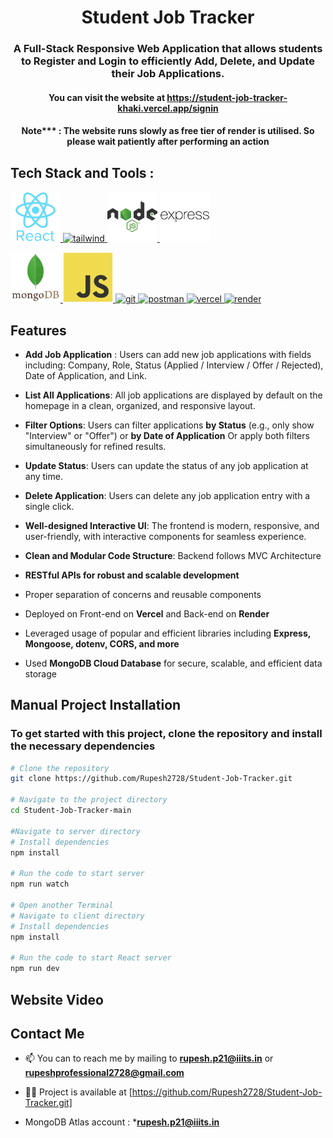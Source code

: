 ﻿<h1 align="center">Student Job Tracker</h1>
<h3 align="center">A Full-Stack Responsive Web Application that allows students to Register and Login to efficiently Add, Delete, and Update their Job Applications.</h3>
<h4 align="center">You can visit the website at <a href="https://student-job-tracker-khaki.vercel.app/signin" target="blank">https://student-job-tracker-khaki.vercel.app/signin</a></h3>

<h4 align="center">Note*** : The website runs slowly as free tier of render is utilised. So please wait patiently after performing an action</h3>

<h2 align="left">Tech Stack and Tools :</h2>
<p align="left">
<a href="https://reactjs.org/" target="_blank" rel="noreferrer"> <img src="https://raw.githubusercontent.com/devicons/devicon/master/icons/react/react-original-wordmark.svg" alt="react" width="80" height="80"/> </a>
<a href="https://tailwindcss.com/" target="_blank" rel="noreferrer"> <img src="https://cdnblog.webkul.com/blog/wp-content/uploads/2024/05/tailwindcss-1633184775.webp" alt="tailwind" width="180" height="100"/> </a>
<a href="https://nodejs.org" target="_blank" rel="noreferrer"> <img src="https://raw.githubusercontent.com/devicons/devicon/master/icons/nodejs/nodejs-original-wordmark.svg" alt="nodejs" width="80" height="80"/> </a>
<a href="https://expressjs.com" target="_blank" rel="noreferrer"> <img src="https://raw.githubusercontent.com/devicons/devicon/master/icons/express/express-original-wordmark.svg" alt="express" width="80" height="80"/> </a>

<a href="https://www.mongodb.com/" target="_blank" rel="noreferrer"> <img src="https://raw.githubusercontent.com/devicons/devicon/master/icons/mongodb/mongodb-original-wordmark.svg" alt="mongodb" width="80" height="80"/> </a>
<a href="https://developer.mozilla.org/en-US/docs/Web/JavaScript" target="_blank" rel="noreferrer"> <img src="https://raw.githubusercontent.com/devicons/devicon/master/icons/javascript/javascript-original.svg" alt="javascript" width="80" height="80"/> </a>
<a href="https://git-scm.com/" target="_blank" rel="noreferrer"> <img src="https://www.vectorlogo.zone/logos/git-scm/git-scm-icon.svg" alt="git" width="80" height="80"/> </a>
<a href="https://postman.com" target="_blank" rel="noreferrer"> <img src="https://cdn.cookielaw.org/logos/70564414-548a-4286-8ad7-04d95b172a08/e26443c0-68d1-47c8-b8fc-9bc765da2e95/3a159462-db70-43cf-a27d-f602a6baed44/pm-logo-horiz.png" alt="postman" width="200" height="80"/> </a>
<a href="https://vercel.com" target="_blank" rel="noreferrer"> <img src="https://www.hatimeria.com/images/marketing/vercel-logo.png" alt="vercel" width="90" height="40"/> </a>
<a href="https://render.com" target="_blank" rel="noreferrer"> <img src="https://encrypted-tbn0.gstatic.com/images?q=tbn:ANd9GcT1iBdgTFluBZIX9JbXDeEFdjfl-efmaUTc12k_LDam&s" alt="render" width="90" height="30"/> </a>
</p>


<h2 align="left">Features</h2>

- **Add Job Application** :
Users can add new job applications with fields including: Company, Role, Status (Applied / Interview / Offer / Rejected), Date of Application, and Link.

- **List All Applications**:
All job applications are displayed by default on the homepage in a clean, organized, and responsive layout.

- **Filter Options**:
Users can filter applications **by Status** (e.g., only show "Interview" or "Offer") or **by Date of Application** Or apply both filters simultaneously for refined results.

- **Update Status**:
Users can update the status of any job application at any time.

- **Delete Application**:
Users can delete any job application entry with a single click.

- **Well-designed Interactive UI**:
The frontend is modern, responsive, and user-friendly, with interactive components for seamless experience.

- **Clean and Modular Code Structure**:
Backend follows MVC Architecture

- **RESTful APIs for robust and scalable development**

- Proper separation of concerns and reusable components

- Deployed on Front-end on **Vercel** and  Back-end on **Render**
  
- Leveraged usage of popular and efficient libraries including **Express, Mongoose, dotenv, CORS, and more**

- Used **MongoDB Cloud Database** for secure, scalable, and efficient data storage

<h2 align="left">Manual Project Installation</h2>
<h3>To get started with this project, clone the repository and install the necessary dependencies</h3>

```bash
# Clone the repository
git clone https://github.com/Rupesh2728/Student-Job-Tracker.git

# Navigate to the project directory
cd Student-Job-Tracker-main

#Navigate to server directory
# Install dependencies
npm install

# Run the code to start server
npm run watch

# Open another Terminal
# Navigate to client directory
# Install dependencies
npm install

# Run the code to start React server
npm run dev

```


<h2 align="left">Website Video</h2>




<h2 align="left">Contact Me</h2>

- 📫 You can to reach me by mailing to **rupesh.p21@iiits.in** or **rupeshprofessional2728@gmail.com**

- 👨‍💻 Project is available at [https://github.com/Rupesh2728/Student-Job-Tracker.git]
  
- MongoDB Atlas account : ***rupesh.p21@iiits.in**



